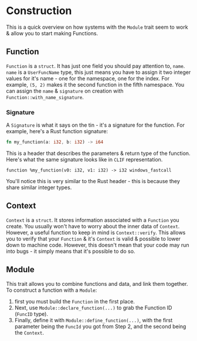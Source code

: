 # Construction
This is a quick overview on how systems with the `Module` trait seem to work & allow you to start making Functions.


## Function
`Function` is a `struct`. It has just one field you should pay attention to, `name`. `name` is a `UserFuncName` type, this just means you have to assign it two integer values for it's name - one for the namespace, one for the index. For example, `(5, 2)` makes it the second function in the fifth namespace. You can assign the `name` & `signature` on creation with `Function::with_name_signature`.

### Signature
A `Signature` is what it says on the tin - it's a signature for the function. For example, here's a Rust function signature:
```rs
fn my_function(a: i32, b: i32) -> i64 
```
This is a header that describes the parameters & return type of the function. Here's what the same signature looks like in `CLIF` representation.
```clif
function %my_function(v0: i32, v1: i32) -> i32 windows_fastcall
```
You'll notice this is very similar to the Rust header - this is because they share similar integer types.

## Context
`Context` is a `struct`. It stores information associated with a `Function` you create. You usually won't have to worry about the inner data of `Context`. However, a useful function to keep in mind is `Context::verify`. This allows you to verify that your `Function` & it's `Context` is valid & possible to lower down to machine code. However, this doesn't mean that your code may run into bugs - it simply means that it's possible to do so.

## Module
This trait allows you to combine functions and data, and link them together. To construct a function with a `Module`:
1. first you must build the `Function` in the first place. 
2. Next, use `Module::declare_function(...)` to grab the Function ID (`FuncID` type). 
3. Finally, define it with `Module::define_function(...)`, with the first parameter being the `FuncId` you got from Step 2, and the second being the `Context`.